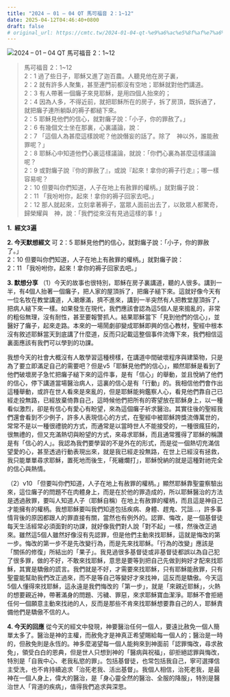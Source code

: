 ```yaml
---
title: "2024 – 01 – 04 QT 馬可福音 2：1~12"
date: 2025-04-12T04:46:40+0800
draft: false
# original_url: https://cmtc.tw/2024-01-04-qt-%e9%a6%ac%e5%8f%af%e7%a6%8f%e9%9f%b3-2%ef%bc%9a112
---
```


![2024 – 01 – 04 QT 馬可福音 2：1\~12](/images/qt.jpg  "2024 – 01 – 04 QT 馬可福音 2：1\~12")

> 馬可福音 2：1\~12  
> 2：1 過了些日子，耶穌又進了迦百農。人聽見他在房子裏，  
> 2：2 就有許多人聚集，甚至連門前都沒有空地；耶穌就對他們講道。  
> 2：3 有人帶著一個癱子來見耶穌，是用四個人抬來的；  
> 2：4 因為人多，不得近前，就把耶穌所在的房子，拆了房頂，既拆通了，就把癱子連所躺臥的褥子都縋下來。  
> 2：5 耶穌見他們的信心，就對癱子說：「小子，你的罪赦了。」  
> 2：6 有幾個文士坐在那裏，心裏議論，說：  
> 2：7 「這個人為甚麼這樣說呢？他說僭妄的話了。除了　神以外，誰能赦罪呢？」  
> 2：8 耶穌心中知道他們心裏這樣議論，就說：「你們心裏為甚麼這樣議論呢？  
> 2：9 或對癱子說『你的罪赦了』，或說『起來！拿你的褥子行走』；哪一樣容易呢？  
> 2：10 但要叫你們知道，人子在地上有赦罪的權柄。」就對癱子說：  
> 2：11 「我吩咐你，起來！拿你的褥子回家去吧。」  
> 2：12 那人就起來，立刻拿著褥子，當眾人面前出去了，以致眾人都驚奇，歸榮耀與　神，說：「我們從來沒有見過這樣的事！」

**1.  經文3遍**

**2. 今天默想經文**
可 2：5 耶穌見他們的信心，就對癱子說：「小子，你的罪赦了。」  
2：10 但要叫你們知道，人子在地上有赦罪的權柄。」就對癱子說：  
2：11 「我吩咐你，起來！拿你的褥子回家去吧。」

**3. 默想分享**
（1）今天的故事也很特別，耶穌在房子裏講道，聽的人很多。講到一半，有4個人抬著一個癱子，把人家的屋頂拆了，把癱子縋下來。這就好像今天有一位名牧在教堂講道，人潮爆滿，擠不進來，講到一半突然有人把教堂屋頂拆了，把病人縋下來一樣。如果發生在現代，我們應該會認為這5個人是來搗亂的，非常的粗俗無理，沒有耐性，甚至要報警抓人。結果耶穌當下「見到他們的信心」，並醫好了癱子，起來走路。本來的一場鬧劇卻變成耶穌即興的信心教材，聖經中根本沒有敘述耶穌當天到底講了什麼道，反而只記載這整個事件流傳下來，我們相信這裏面應該有我們可以學到的功課。

我想今天的社會大概沒有人敢學習這種榜樣，在講道中間破壞程序與建築物，只是為了要立即滿足自己的需要吧？但是v5「耶穌見他們的信心」，顯然耶穌是看到了他們破壞房子急忙把癱子縋下來的這件事，是有「信心」的舉動，並且悅納了他們的信心，停下講道當場醫治病人，這裏的信心是有「行動」的。我相信他們會作出這種舉動，或許在世人看來是來亂的，但是耶穌能夠鑑察人心，看見他們靠自己已經走投無路，已經放棄倚靠自己，這時候他們把所有的寄望放在耶穌身上，以一種看似激烈，卻是有信心有愛心有盼望，來為這個癱子祈求醫治。其實往後的聖經我們還會看到不少例子，許多人表現信心的方式，在聖經中被耶穌誇獎流傳萬世的，常常不是以一種很禮貌的方式，而通常是以當時世人不能接受的，一種很瘋狂的，很無禮的，但又充滿熱切與盼望的方式，來尋求耶穌，而且通常獲得了耶穌的稱讚是有「信心的人」。我認為我們要學習的不是外在的形式，而是從一個熱切充滿信望愛的心，甚至透過行動表現出來，就是我已經走投無路，在世上已經沒有拯救，我只能單單尋求耶穌，置死地而後生，「死纏爛打」，耶穌悅納的就是這種對祂完全的信心與熱情。

（2）v10 「但要叫你們知道，人子在地上有赦罪的權柄。」顯然耶穌靠聖靈察驗出來，這位癱子的問題不在肉體身上，而是在於他的罪造成的，所以耶穌醫治的方法是透過赦罪，要叫人知道人子（耶穌自稱）在地上有赦罪的權柄，而且這是神自己才能擁有的權柄。我想耶穌要叫我們知道包括疾病、身體、趕鬼、咒詛…，許多事情背後的原因都跟人的罪直接有關，當然也有例外的。認罪、悔改，是一個基督徒每天生活經常必須面對的功課，就好像我們對人說「對不起」一樣，然後改正過來。雖然這5個人雖然好像沒有先認罪，但是他們主動來找耶穌，這就是悔改的第一步。悔改的第一步不是先改變行為，而是先來找耶穌。「行為的改變」應該是「關係的修復」所結出的「果子」。我見過很多基督徒或非基督徒都誤以為自己犯了很多罪，做的不好，不敢來找耶穌，意思是要等到把自己先做到夠好才配來找耶穌，其實是驕傲的謊言。我們就是不好，才需要來找耶穌，只有耶穌能赦罪，只有聖靈能幫助我們改正過來，而不是等自己等變好才來找神，這反而是驕傲。今天這5個人懂得來找耶穌，這永遠是我們悔改的「第一步」，就是「來親近耶穌」，火熱的想要親近神，帶著滿身的問題、污穢、罪惡，來求耶穌寶血潔淨。耶穌不會拒絕任何一個願意主動來找祂的人，反而是那些不肯來找耶穌想要靠自己的人，耶穌責備他們是驕傲不信的人。

**4. 今天的回應**
從今天的經文中發現，神要醫治任何一個人，要遠比赦免一個人簡單太多了。醫治是神的主權，而赦免才是神真正希望賜給每一個人的；醫治是一時的，但赦免則是永恆的。神多麼渴望每一個人能夠來到神面前「認罪悔改，尋求赦免」，領受白白的恩典，但是世人只想到神的「醫病與祝福」，卻拒絕認罪與悔改，特別是「自我中心、老我私慾的罪」。包括基督徒，也常包括我自己，寧可選擇信主受洗，也不肯持續追求「治死老我、活出基督」。我個人相信，治死老我，是最神在一個人身上，偉大的醫治，是「身心靈全然的醫治、全服的降服」，特別是醫治世人「背道的疾病」，值得我們追求與深思。
